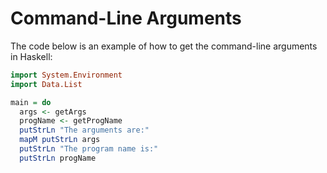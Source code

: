 # Command-Line Arguments

The code below is an example of how to get the command-line arguments in Haskell:

  ```haskell
import System.Environment   
import Data.List  
  
main = do  
    args <- getArgs  
    progName <- getProgName  
    putStrLn "The arguments are:"  
    mapM putStrLn args  
    putStrLn "The program name is:"  
    putStrLn progName
  ```
